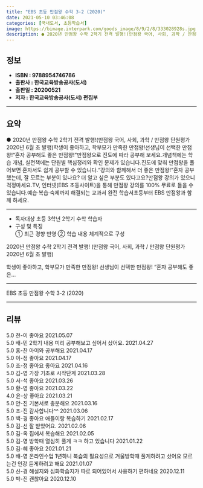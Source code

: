 ```yaml
---
title: "EBS 초등 만점왕 수학 3-2 (2020)"
date: 2021-05-10 03:46:08
categories: [국내도서, 초등학습서]
image: https://bimage.interpark.com/goods_image/8/9/2/8/333028928s.jpg
description: ● 2020년 만점왕 수학 2학기 전격 발행!(만점왕 국어, 사회, 과학 / 만점왕 단원평가 2020년 6월 초 발행)학생이 좋아하고, 학부모가 만족한 만점왕!선생님이 선택한 만점왕!“혼자 공부해도 좋은 만점왕!”만점왕으로 진도에 따라 공부해 보세요.개념책에는 학습 개념, 실전책에는
---
```


## **정보**

- **ISBN : 9788954746786**
- **출판사 : 한국교육방송공사(도서)**
- **출판일 : 20200521**
- **저자 : 한국교육방송공사(도서) 편집부**

------



## **요약**

●  2020년 만점왕 수학 2학기 전격 발행!(만점왕 국어, 사회, 과학 / 만점왕 단원평가 2020년 6월 초 발행)학생이 좋아하고, 학부모가 만족한 만점왕!선생님이 선택한 만점왕!“혼자 공부해도 좋은 만점왕!”만점왕으로 진도에 따라 공부해 보세요.개념책에는 학습 개념, 실전책에는 단원별 핵심정리와 확인 문제가 있습니다.진도에 맞춰 만점왕을 풀어보면 혼자서도 쉽게 공부할 수 있습니다.“강의와 함께해서 더 좋은 만점왕!”혼자 공부했는데, 잘 모르는 부분이 있나요? 더 알고 싶은 부분도 있다고요?만점왕 강의가 있으니 걱정마세요.TV, 인터넷(EBS 초등사이트)을 통해 만점왕 강의를 100% 무료로 들을 수 있습니다.예습·복습·숙제까지 해결되는 교과서 완전 학습서초등부터 EBS 만점왕과 함께 하세요.

------

- 독자대상  초등 3학년 2학기 수학 학습자
- 구성 및 특징  
① 최근 경향 반영
② 학습 내용 체계적으로 구성

2020년 만점왕 수학 2학기 전격 발행!
(만점왕 국어, 사회, 과학 / 만점왕 단원평가 2020년 6월 초 발행)

학생이 좋아하고, 학부모가 만족한 만점왕!
선생님이 선택한 만점왕!
“혼자 공부해도 좋은... 

------


EBS 초등 만점왕 수학 3-2 (2020) 

------


## **리뷰** 

5.0 전-이 좋아요 2021.05.07 <br/>5.0 배-민 2학기 내용 미리 공부해보고 싶어서 샀어요. 2021.04.27 <br/>5.0 홍-찬 아이와 공부해요 2021.04.17 <br/>5.0 이-정 좋아요 2021.04.17 <br/>5.0 조-정 좋아요 좋아요  2021.04.16 <br/>5.0 김-영 가장 기초로 시작단계 2021.03.28 <br/>5.0 서-석 좋아요 2021.03.26 <br/>5.0 황-영 좋아요  2021.03.22 <br/>4.0 윤-상 좋아요 2021.03.21 <br/>5.0 안-진 기본서로 충분해요 2021.03.16 <br/>5.0 조-진 감사합니다^^ 2021.03.06 <br/>5.0 백-경 좋아요 애들이랑 복습하기 2021.02.17 <br/>5.0 김-선 잘 받았어요. 2021.02.06 <br/>5.0 김-옥 집에서 복습해요 2021.02.05 <br/>5.0 김-영 방학때 열심히 풀게 ㅋㅋ 하고 있습니다
 2021.01.22 <br/>5.0 김-혜 좋아요 2021.01.21 <br/>5.0 배-영 온라인수업 1년하니 
복습의 필요성으로 겨울방학때 풀게하려고 샀어요
모르는건 인강 듣게하려고 해요 2021.01.07 <br/>5.0 신-경 해설지와 심화학습지가 따로 되어있어서 사용하기 편하네요 2020.12.11 <br/>5.0 박-진 괜찮아요 2020.12.10 <br/>
